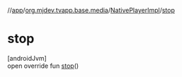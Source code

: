 //[app](../../../index.md)/[org.mjdev.tvapp.base.media](../index.md)/[NativePlayerImpl](index.md)/[stop](stop.md)

# stop

[androidJvm]\
open override fun [stop](stop.md)()
